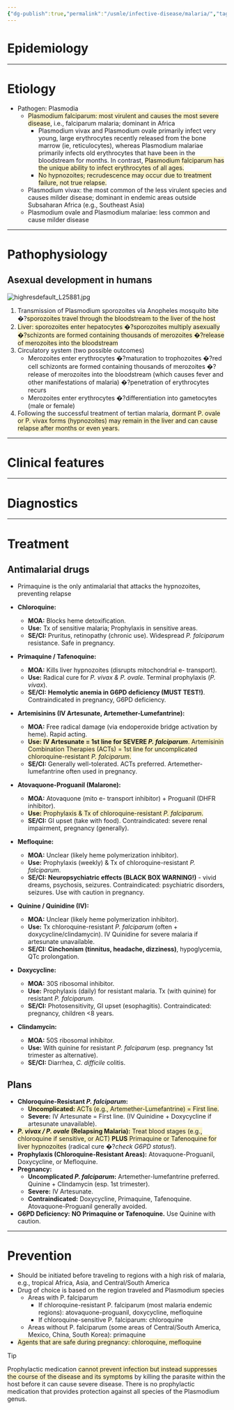 ```yaml
---
{"dg-publish":true,"permalink":"/usmle/infective-disease/malaria/","tags":["t1"]}
---
```


# Epidemiology


---
# Etiology
- Pathogen: Plasmodia
	- <span style="background:rgba(240, 200, 0, 0.2)">Plasmodium falciparum: most virulent and causes the most severe disease</span>, i.e., falciparum malaria; dominant in Africa
		- Plasmodium vivax and Plasmodium ovale primarily infect very young, large erythrocytes recently released from the bone marrow (ie, reticulocytes), whereas Plasmodium malariae primarily infects old erythrocytes that have been in the bloodstream for months.  In contrast, <span style="background:rgba(240, 200, 0, 0.2)">Plasmodium falciparum has the unique ability to infect erythrocytes of all ages.</span>
		- <span style="background:rgba(240, 200, 0, 0.2)">No hypnozoites; recrudescence may occur due to treatment failure, not true relapse.</span>
	- Plasmodium vivax: the most common of the less virulent species and causes milder disease; dominant in endemic areas outside Subsaharan Africa (e.g., Southeast Asia)
	- Plasmodium ovale and Plasmodium malariae: less common and cause milder disease

---
# Pathophysiology
## Asexual development in humans
![highresdefault_L25881.jpg](/img/user/appendix/highresdefault_L25881.jpg)
1. Transmission of Plasmodium sporozoites via Anopheles mosquito bite �?<span style="background:rgba(240, 200, 0, 0.2)">sporozoites travel through the bloodstream to the liver of the host</span>
2. <span style="background:rgba(240, 200, 0, 0.2)">Liver: sporozoites enter hepatocytes �?sporozoites multiply asexually �?schizonts are formed containing thousands of merozoites  �?release of merozoites into the bloodstream</span>
3. Circulatory system (two possible outcomes)
	- Merozoites enter erythrocytes �?maturation to trophozoites  �?red cell schizonts are formed containing thousands of merozoites �?release of merozoites into the bloodstream (which causes fever and other manifestations of malaria) �?penetration of erythrocytes recurs
	- Merozoites enter erythrocytes �?differentiation into gametocytes (male or female)
4. Following the successful treatment of tertian malaria, <span style="background:rgba(240, 200, 0, 0.2)">dormant P. ovale or P. vivax forms (hypnozoites) may remain in the liver and can cause relapse after months or even years.</span>

---
# Clinical features


---
# Diagnostics


---
# Treatment
## Antimalarial drugs
- Primaquine is the only antimalarial that attacks the hypnozoites, preventing relapse
- **Chloroquine:**
    
    - **MOA:** Blocks heme detoxification.
    - **Use:** Tx of sensitive malaria; Prophylaxis in sensitive areas.
    - **SE/CI:** Pruritus, retinopathy (chronic use). Widespread _P. falciparum_ resistance. Safe in pregnancy.
- **Primaquine / Tafenoquine:**
    
    - **MOA:** Kills liver hypnozoites (disrupts mitochondrial e- transport).
    - **Use:** Radical cure for _P. vivax & P. ovale_. Terminal prophylaxis (_P. vivax_).
    - **SE/CI:** **Hemolytic anemia in G6PD deficiency (MUST TEST!)**. Contraindicated in pregnancy, G6PD deficiency.
- **Artemisinins (IV Artesunate, Artemether-Lumefantrine):**
    
    - **MOA:** Free radical damage (via endoperoxide bridge activation by heme). Rapid acting.
    - <span style="background:rgba(240, 200, 0, 0.2)">**Use:** **IV Artesunate = 1st line for SEVERE _P. falciparum_**. Artemisinin Combination Therapies (ACTs) = 1st line for uncomplicated chloroquine-resistant _P. falciparum_.</span>
    - **SE/CI:** Generally well-tolerated. ACTs preferred. Artemether-lumefantrine often used in pregnancy.
- **Atovaquone-Proguanil (Malarone):**
    
    - **MOA:** Atovaquone (mito e- transport inhibitor) + Proguanil (DHFR inhibitor).
    - <span style="background:rgba(240, 200, 0, 0.2)">**Use:** Prophylaxis & Tx of chloroquine-resistant _P. falciparum_.</span>
    - **SE/CI:** GI upset (take with food). Contraindicated: severe renal impairment, pregnancy (generally).
- **Mefloquine:**
    
    - **MOA:** Unclear (likely heme polymerization inhibitor).
    - **Use:** Prophylaxis (weekly) & Tx of chloroquine-resistant _P. falciparum_.
    - **SE/CI:** **Neuropsychiatric effects (BLACK BOX WARNING!)** - vivid dreams, psychosis, seizures. Contraindicated: psychiatric disorders, seizures. Use with caution in pregnancy.
- **Quinine / Quinidine (IV):**
    
    - **MOA:** Unclear (likely heme polymerization inhibitor).
    - **Use:** Tx chloroquine-resistant _P. falciparum_ (often + doxycycline/clindamycin). IV Quinidine for severe malaria if artesunate unavailable.
    - **SE/CI:** **Cinchonism (tinnitus, headache, dizziness)**, hypoglycemia, QTc prolongation.
- **Doxycycline:**
    
    - **MOA:** 30S ribosomal inhibitor.
    - **Use:** Prophylaxis (daily) for resistant malaria. Tx (with quinine) for resistant _P. falciparum_.
    - **SE/CI:** Photosensitivity, GI upset (esophagitis). Contraindicated: pregnancy, children <8 years.
- **Clindamycin:**
    
    - **MOA:** 50S ribosomal inhibitor.
    - **Use:** With quinine for resistant _P. falciparum_ (esp. pregnancy 1st trimester as alternative).
    - **SE/CI:** Diarrhea, _C. difficile_ colitis.
## Plans
- **Chloroquine-Resistant _P. falciparum_:**
    - <span style="background:rgba(240, 200, 0, 0.2)">**Uncomplicated:** ACTs (e.g., Artemether-Lumefantrine) = First line.</span>
    - **Severe:** IV Artesunate = First line. (IV Quinidine + Doxycycline if artesunate unavailable).
- <span style="background:rgba(240, 200, 0, 0.2)">**_P. vivax / P. ovale_ (Relapsing Malaria):** Treat blood stages (e.g., chloroquine if sensitive, or ACT) **PLUS** Primaquine or Tafenoquine for liver hypnozoites</span> (radical cure �?_check G6PD status!_).
- **Prophylaxis (Chloroquine-Resistant Areas):** Atovaquone-Proguanil, Doxycycline, or Mefloquine.
- **Pregnancy:**
    - **Uncomplicated _P. falciparum_:** Artemether-lumefantrine preferred. Quinine + Clindamycin (esp. 1st trimester).
    - **Severe:** IV Artesunate.
    - **Contraindicated:** Doxycycline, Primaquine, Tafenoquine. Atovaquone-Proguanil generally avoided.
- **G6PD Deficiency:** **NO Primaquine or Tafenoquine.** Use Quinine with caution.

---
# Prevention
- Should be initiated before traveling to regions with a high risk of malaria, e.g., tropical Africa, Asia, and Central/South America
- Drug of choice is based on the region traveled and Plasmodium species
	- Areas with P. falciparum
		- If chloroquine-resistant P. falciparum (most malaria endemic regions): atovaquone-proguanil, doxycycline, mefloquine
		- If chloroquine-sensitive P. falciparum: chloroquine
	- Areas without P. falciparum (some areas of Central/South America, Mexico, China, South Korea): primaquine
- <span style="background:rgba(240, 200, 0, 0.2)">Agents that are safe during pregnancy: chloroquine, mefloquine</span>
>[!tip] 
>Prophylactic medication <span style="background:rgba(240, 200, 0, 0.2)">cannot prevent infection but instead suppresses the course of the disease and its symptoms</span> by killing the parasite within the host before it can cause severe disease. There is no prophylactic medication that provides protection against all species of the Plasmodium genus.

